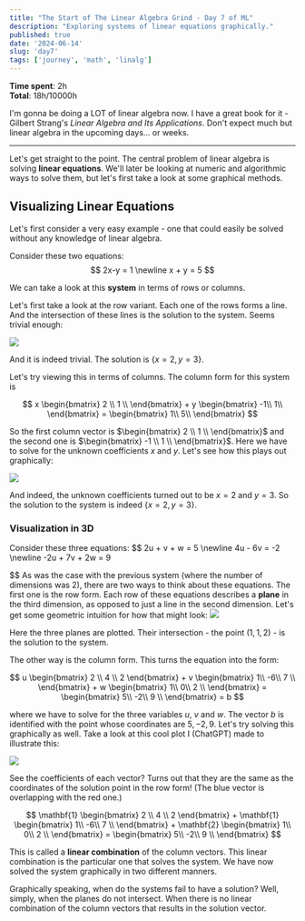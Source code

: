 ```yaml
---
title: "The Start of The Linear Algebra Grind - Day 7 of ML"
description: "Exploring systems of linear equations graphically."
published: true
date: '2024-06-14'
slug: 'day7'
tags: ['journey', 'math', 'linalg']
---
```

<script>
    import Image from '$lib/components/Image.svelte';
</script>

**Time spent**: 2h<br /> **Total**: 18h/10000h

I'm gonna be doing a LOT of linear algebra now. I have a great book for it - Gilbert Strang's *Linear Algebra and Its Applications*. Don't expect much but linear algebra in the upcoming days... or weeks.
___

Let's get straight to the point. The central problem of linear algebra is solving **linear equations**. We'll later be looking at numeric and algorithmic ways to solve them, but let's first take a look at some graphical methods.

## Visualizing Linear Equations

Let's first consider a very easy example - one that could easily be solved without any knowledge of linear algebra.

Consider these two equations:
$$
2x-y = 1 \newline
x + y = 5
$$

We can take a look at this **system** in terms of rows or columns.

Let's first take a look at the row variant. Each one of the rows forms a line. And the intersection of these lines is the solution to the system. Seems trivial enough:

<Image src="/images/posts/day7/sol-2d-lines.png" text="Solution to the system using lines. (Source: ChatGPT/matplotlib)" />

And it is indeed trivial. The solution is $\{x=2, y=3\}$.

Let's try viewing this in terms of columns. The column form for this system is

$$
x \begin{bmatrix}
           2 \\
           1 \\
         \end{bmatrix} + y \begin{bmatrix}
           -1\\
           1\\
         \end{bmatrix} =
         \begin{bmatrix}
           1\\
           5\\
         \end{bmatrix}
$$

So the first column vector is $\begin{bmatrix} 2 \\ 1 \\ \end{bmatrix}$ and the second one is $\begin{bmatrix} -1 \\ 1 \\ \end{bmatrix}$. Here we have to solve for the unknown coefficients $x$ and $y$. Let's see how this plays out graphically:

<Image src="/images/posts/day7/sol-2d-vectors.png" text="Solution to the system using column vectors. (Source: ChatGPT/matplotlib)" />

And indeed, the unknown coefficients turned out to be $x = 2$ and $y = 3$. So the solution to the system is indeed $\{x = 2, y = 3\}$.


### Visualization in 3D
Consider these three equations:
$$
2u + v + w = 5 \newline
4u - 6v = -2 \newline
-2u + 7v + 2w = 9

$$
As was the case with the previous system (where the number of dimensions was 2), there are two ways to think about these equations. The first one is the row form. Each row of these equations describes a **plane** in the third dimension, as opposed to just a line in the second dimension. Let's get some geometric intuition for how that might look:
<Image src="/images/posts/day7/sol-planes.png" text="Solution to the system using planes. (Source: ChatGPT/matplotlib)" />

Here the three planes are plotted. Their intersection - the point $(1, 1, 2)$ - is the solution to the system.

The other way is the column form. This turns the equation into the form:

$$
u \begin{bmatrix}
           2 \\
           4 \\
           2
         \end{bmatrix} + v \begin{bmatrix}
           1\\
           -6\\
            7 \\
         \end{bmatrix} +
         w \begin{bmatrix}
           1\\
           0\\
            2 \\
         \end{bmatrix} = \begin{bmatrix}
           5\\
           -2\\
            9 \\
         \end{bmatrix} = b
$$

where we have to solve for the three variables $u$, $v$ and $w$. The vector $b$ is identified with the point whose coordinates are $5, -2, 9$. Let's try solving this graphically as well. Take a look at this cool plot I (ChatGPT) made to illustrate this:

<Image src="/images/posts/day7/sol-vectors.png" text="Solution to the system using vectors. (Source: ChatGPT/matplotlib)" />

See the coefficients of each vector? Turns out that they are the same as the coordinates of the solution point in the row form! (The blue vector is overlapping with the red one.)

$$
\mathbf{1} \begin{bmatrix}
           2 \\
           4 \\
           2
         \end{bmatrix} + \mathbf{1} \begin{bmatrix}
           1\\
           -6\\
            7 \\
         \end{bmatrix} +
         \mathbf{2} \begin{bmatrix}
           1\\
           0\\
            2 \\
         \end{bmatrix} = \begin{bmatrix}
           5\\
           -2\\
            9 \\
         \end{bmatrix}
$$

This is called a **linear combination** of the column vectors. This linear combination is the particular one that solves the system. We have now solved the system graphically in two different manners.

Graphically speaking, when do the systems fail to have a solution? Well, simply, when the planes do not intersect. When there is no linear combination of the column vectors that results in the solution vector.
